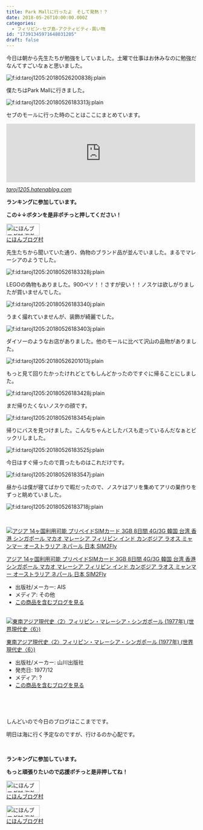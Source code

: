 ```yaml
---
title: Park Mallに行ったよ　そして発熱！？
date: 2018-05-26T10:00:00.000Z
categories:
  - フィリピン-セブ島-アクティビティ-買い物
id: "17391345971648031205"
draft: false
---
```

<p>今日は朝から先生たちが勉強をしていました。土曜で仕事はお休みなのに勉強だなんてすごいなぁと思いました。</p>
<p><img class="hatena-fotolife" title="f:id:taroj1205:20180526200838j:plain" src="https://cdn-ak.f.st-hatena.com/images/fotolife/t/taroj1205/20180526/20180526200838.jpg" alt="f:id:taroj1205:20180526200838j:plain" /></p>
<p>僕たちはPark Mallに行きました。</p>
<p><img class="hatena-fotolife" title="f:id:taroj1205:20180526183313j:plain" src="https://cdn-ak.f.st-hatena.com/images/fotolife/t/taroj1205/20180526/20180526183313.jpg" alt="f:id:taroj1205:20180526183313j:plain" /></p>
<p>セブのモールに行った時のことはここにまとめています。</p>
<p><iframe class="embed-card embed-webcard" style="display: block; width: 100%; height: 155px; max-width: 500px; margin: 10px 0px;" title="フィリピン-セブ-モール カテゴリーの記事一覧 - 【日刊】12歳で中学生の僕のフィリピン・セブ島における語学留学日記" src="https://hatenablog-parts.com/embed?url=https%3A%2F%2Ftaroj1205.hatenablog.com%2Farchive%2Fcategory%2F%25E3%2583%2595%25E3%2582%25A3%25E3%2583%25AA%25E3%2583%2594%25E3%2583%25B3-%25E3%2582%25BB%25E3%2583%2596-%25E3%2583%25A2%25E3%2583%25BC%25E3%2583%25AB" frameborder="0" scrolling="no"></iframe><cite class="hatena-citation"><a href="https://taroj1205.hatenablog.com/archive/category/%E3%83%95%E3%82%A3%E3%83%AA%E3%83%94%E3%83%B3-%E3%82%BB%E3%83%96-%E3%83%A2%E3%83%BC%E3%83%AB">taroj1205.hatenablog.com</a></cite></p>
<p><strong>ランキングに参加しています。</strong></p>
<p><strong>この↓↓ボタンを是非ポチっと押してください！</strong></p>
<p><a href="//overseas.blogmura.com/cebu/ranking.html"><img src="//overseas.blogmura.com/cebu/img/cebu88_31.gif" alt="にほんブログ村 海外生活ブログ セブ島情報へ" width="88" height="31" border="0" /></a><br /><a href="//overseas.blogmura.com/cebu/ranking.html">にほんブログ村</a></p>
<p>先生たちから聞いていた通り、偽物のブランド品が並んでいました。まるでマレーシアのようでした。</p>
<p><img class="hatena-fotolife" title="f:id:taroj1205:20180526183328j:plain" src="https://cdn-ak.f.st-hatena.com/images/fotolife/t/taroj1205/20180526/20180526183328.jpg" alt="f:id:taroj1205:20180526183328j:plain" /></p>
<p>LEGOの偽物もありました。900ペソ！！さすが安い！！ノスケは欲しがりましたが買いませんでした。</p>
<p><img class="hatena-fotolife" title="f:id:taroj1205:20180526183340j:plain" src="https://cdn-ak.f.st-hatena.com/images/fotolife/t/taroj1205/20180526/20180526183340.jpg" alt="f:id:taroj1205:20180526183340j:plain" /></p>
<p>うまく撮れていませんが、装飾が綺麗でした。</p>
<p><img class="hatena-fotolife" title="f:id:taroj1205:20180526183403j:plain" src="https://cdn-ak.f.st-hatena.com/images/fotolife/t/taroj1205/20180526/20180526183403.jpg" alt="f:id:taroj1205:20180526183403j:plain" /></p>
<p>ダイソーのようなお店がありました。他のモールに比べて沢山の品物がありました。</p>
<p><img class="hatena-fotolife" title="f:id:taroj1205:20180526201013j:plain" src="https://cdn-ak.f.st-hatena.com/images/fotolife/t/taroj1205/20180526/20180526201013.jpg" alt="f:id:taroj1205:20180526201013j:plain" /></p>
<p>もっと見て回りたかったけれどとてもしんどかったのですぐに帰ることにしました。</p>
<p><img class="hatena-fotolife" title="f:id:taroj1205:20180526183428j:plain" src="https://cdn-ak.f.st-hatena.com/images/fotolife/t/taroj1205/20180526/20180526183428.jpg" alt="f:id:taroj1205:20180526183428j:plain" /></p>
<p>まだ帰りたくないノスケの顔です。</p>
<p><img class="hatena-fotolife" title="f:id:taroj1205:20180526183454j:plain" src="https://cdn-ak.f.st-hatena.com/images/fotolife/t/taroj1205/20180526/20180526183454.jpg" alt="f:id:taroj1205:20180526183454j:plain" /></p>
<p>帰りにバスを見つけました。こんなちゃんとしたバスも走っているんだなぁとビックリしました。</p>
<p><img class="hatena-fotolife" title="f:id:taroj1205:20180526183525j:plain" src="https://cdn-ak.f.st-hatena.com/images/fotolife/t/taroj1205/20180526/20180526183525.jpg" alt="f:id:taroj1205:20180526183525j:plain" /></p>
<p>今日はすぐ帰ったので買ったものはこれだけです。</p>
<p><img class="hatena-fotolife" title="f:id:taroj1205:20180526183547j:plain" src="https://cdn-ak.f.st-hatena.com/images/fotolife/t/taroj1205/20180526/20180526183547.jpg" alt="f:id:taroj1205:20180526183547j:plain" /></p>
<p>昼からは僕が寝てばかりで暇だったので、ノスケはアリを集めてアリの巣作りをずっと眺めていました。</p>
<p><img class="hatena-fotolife" title="f:id:taroj1205:20180526183718j:plain" src="https://cdn-ak.f.st-hatena.com/images/fotolife/t/taroj1205/20180526/20180526183718.jpg" alt="f:id:taroj1205:20180526183718j:plain" /></p>
<p> </p>
<div class="freezed">
<div class="hatena-asin-detail"><a href="http://www.amazon.co.jp/exec/obidos/ASIN/B00XR5HJHM/taroj1205-hatena-22/"><img class="hatena-asin-detail-image" title="アジア 14ヶ国利用可能 プリペイドSIMカード 3GB 8日間 4G/3G 韓国 台湾 香港 シンガポール マカオ マレーシア フィリピン インド カンボジア ラオス ミャンマー オーストラリア ネパール 日本 SIM2Fly" src="https://images-fe.ssl-images-amazon.com/images/I/51uVf830OyL._SL160_.jpg" alt="アジア 14ヶ国利用可能 プリペイドSIMカード 3GB 8日間 4G/3G 韓国 台湾 香港 シンガポール マカオ マレーシア フィリピン インド カンボジア ラオス ミャンマー オーストラリア ネパール 日本 SIM2Fly" /></a>
<div class="hatena-asin-detail-info">
<p class="hatena-asin-detail-title"><a href="http://www.amazon.co.jp/exec/obidos/ASIN/B00XR5HJHM/taroj1205-hatena-22/">アジア 14ヶ国利用可能 プリペイドSIMカード 3GB 8日間 4G/3G 韓国 台湾 香港 シンガポール マカオ マレーシア フィリピン インド カンボジア ラオス ミャンマー オーストラリア ネパール 日本 SIM2Fly</a></p>
<ul>
<li><span class="hatena-asin-detail-label">出版社/メーカー:</span> AIS</li>
<li><span class="hatena-asin-detail-label">メディア:</span> その他</li>
<li><a href="http://d.hatena.ne.jp/asin/B00XR5HJHM/taroj1205-hatena-22" target="_blank">この商品を含むブログを見る</a></li>
</ul>
</div>
<div class="hatena-asin-detail-foot"> </div>
</div>
<div class="hatena-asin-detail"><a href="http://www.amazon.co.jp/exec/obidos/ASIN/B000J8S4CO/taroj1205-hatena-22/"><img class="hatena-asin-detail-image" title="東南アジア現代史〈2〉フィリピン・マレーシア・シンガポール (1977年) (世界現代史〈6〉)" src="https://images-fe.ssl-images-amazon.com/images/I/41R9DDD6ozL._SL160_.jpg" alt="東南アジア現代史〈2〉フィリピン・マレーシア・シンガポール (1977年) (世界現代史〈6〉)" /></a>
<div class="hatena-asin-detail-info">
<p class="hatena-asin-detail-title"><a href="http://www.amazon.co.jp/exec/obidos/ASIN/B000J8S4CO/taroj1205-hatena-22/">東南アジア現代史〈2〉フィリピン・マレーシア・シンガポール (1977年) (世界現代史〈6〉)</a></p>
<ul>
<li><span class="hatena-asin-detail-label">出版社/メーカー:</span> 山川出版社</li>
<li><span class="hatena-asin-detail-label">発売日:</span> 1977/12</li>
<li><span class="hatena-asin-detail-label">メディア:</span> ?</li>
<li><a href="http://d.hatena.ne.jp/asin/B000J8S4CO/taroj1205-hatena-22" target="_blank">この商品を含むブログを見る</a></li>
</ul>
</div>
<div class="hatena-asin-detail-foot"> </div>
</div>
</div>
<p>  </p>
<p>しんどいので今日のブログはここまでです。</p>
<p>明日は海に行く予定なのですが、行けるのか心配です。</p>
<div class="freezed">
<p> </p>
<p><strong>ランキングに参加しています。</strong></p>
<p><strong>もっと頑張りたいので応援ポチっと是非押してね！</strong></p>
<p><a href="//overseas.blogmura.com/studyabroad_parent/ranking.html"><img src="//overseas.blogmura.com/studyabroad_parent/img/studyabroad_parent88_31.gif" alt="にほんブログ村 海外生活ブログ 親子留学・ジュニア留学へ" width="88" height="31" border="0" /></a><br /><a href="//overseas.blogmura.com/studyabroad_parent/ranking.html">にほんブログ村</a></p>
<p><a href="//overseas.blogmura.com/cebu/ranking.html"><img src="//overseas.blogmura.com/cebu/img/cebu88_31.gif" alt="にほんブログ村 海外生活ブログ セブ島情報へ" width="88" height="31" border="0" /></a><br /><a href="//overseas.blogmura.com/cebu/ranking.html">にほんブログ村</a></p>
</div>
